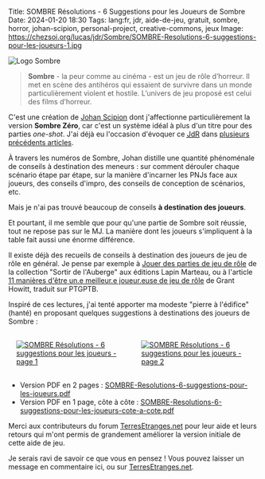 Title: SOMBRE Résolutions - 6 Suggestions pour les Joueurs de Sombre
Date: 2024-01-20 18:30
Tags: lang:fr, jdr, aide-de-jeu, gratuit, sombre, horror, johan-scipion, personal-project, creative-commons, jeux
Image: https://chezsoi.org/lucas/jdr/Sombre/SOMBRE-Resolutions-6-suggestions-pour-les-joueurs-1.jpg

![Logo Sombre](images/jdr/Sombre_logo_jeu_de_role.png)

> **Sombre** - la peur comme au cinéma - est un jeu de rôle d’horreur. Il met en scène des antihéros qui essaient
> de survivre dans un monde particulièrement violent et hostile.
> L’univers de jeu proposé est celui des films d’horreur.

C'est une création de [Johan Scipion](https://www.terresetranges.net/sombre.html) dont j'affectionne particulièrement la version **Sombre Zéro**,
car c'est un système idéal à plus d'un titre pour des parties _one-shot_.
J'ai déjà eu l'occasion d'évoquer ce [<abbr title="Jeu de Rôle">JdR</abbr>](/lucas/blog/tag/jdr.html) dans [plusieurs précédents articles](tag/sombre.html).

À travers les numéros de Sombre, Johan distille une quantité phénoménale de conseils à destination des meneurs :
sur comment dérouler chaque scénario étape par étape, sur la manière d'incarner les PNJs face aux joueurs,
des conseils d'impro, des conseils de conception de scénarios, etc.

Mais je n'ai pas trouvé beaucoup de conseils **à destination des joueurs**.

Et pourtant, il me semble que pour qu'une partie de Sombre soit réussie, tout ne repose pas sur le MJ.
La manière dont les joueurs s'impliquent à la table fait aussi une énorme différence.

Il existe déjà des recueils de conseils à destination des joueurs de jeu de rôle en général.
Je pense par exemple à [Jouer des parties de jeu de rôle](http://www.lapinmarteau.com/jeux-et-accessoires-sortir-de-lauberge-02-jouer-des-parties-de-jeu-de-role/) de la collection "Sortir de l'Auberge" aux éditions Lapin Marteau,
ou à l'article [11 manières d'être un.e meilleur.e joueur.euse de jeu de rôle](https://ptgptb.fr/11-manieres-d-etre-un-meilleur-joueur-de-jdr) de Grant Howitt, traduit sur PTGPTB.

Inspiré de ces lectures, j'ai tenté apporter ma modeste "pierre à l'édifice" (hanté)
en proposant quelques suggestions à destinations des joueurs de Sombre :

<div class="side-by-side">
  <a href="https://chezsoi.org/lucas/jdr/Sombre/SOMBRE-Resolutions-6-suggestions-pour-les-joueurs-1.jpg" target="_blank">
    <img alt="SOMBRE Résolutions - 6 suggestions pour les joueurs - page 1" src="https://chezsoi.org/lucas/jdr/Sombre/SOMBRE-Resolutions-6-suggestions-pour-les-joueurs-1.jpg">
  </a>
  <a href="https://chezsoi.org/lucas/jdr/Sombre/SOMBRE-Resolutions-6-suggestions-pour-les-joueurs-2.jpg" target="_blank">
    <img alt="SOMBRE Résolutions - 6 suggestions pour les joueurs - page 2" src="https://chezsoi.org/lucas/jdr/Sombre/SOMBRE-Resolutions-6-suggestions-pour-les-joueurs-2.jpg">
  </a>
</div>

* Version PDF en 2 pages : [SOMBRE-Resolutions-6-suggestions-pour-les-joueurs.pdf](https://chezsoi.org/lucas/jdr/Sombre/SOMBRE-Resolutions-6-suggestions-pour-les-joueurs.pdf)
* Version PDF en 1 page, côte à côte : [SOMBRE-Resolutions-6-suggestions-pour-les-joueurs-cote-a-cote.pdf](https://chezsoi.org/lucas/jdr/Sombre/SOMBRE-Resolutions-6-suggestions-pour-les-joueurs-cote-a-cote.pdf)

Merci aux contributeurs du forum [TerresEtranges.net](https://www.terresetranges.net/forums/viewtopic.php?pid=21427#p21427) pour leur aide et leurs retours qui m'ont permis de grandement améliorer la version initiale de cette aide de jeu.

Je serais ravi de savoir ce que vous en pensez !
Vous pouvez laisser un message en commentaire ici, ou sur [TerresEtranges.net](https://www.terresetranges.net/forums/viewtopic.php?pid=21427#p21427).

<style>
.side-by-side > * {
  margin: 1rem auto;
  max-width: 100%;
}
@media (min-width:768px) {
  .side-by-side {
    display: flex;
    justify-content: center;
    align-items: center;
  }
  .side-by-side > * {
    margin: 1rem;
    max-width: 50%;
  }
}
</style>
